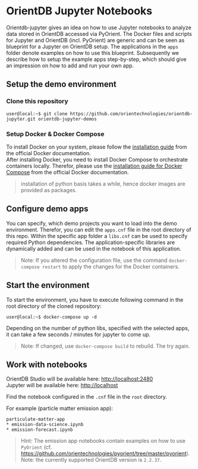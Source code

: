 # OrientDB Jupyter Notebooks
Orientdb-jupyter gives an idea on how to use Jupyter notebooks to analyze data stored in OrientDB accessed via PyOrient.
The Docker files and scripts for Jupyter and OrientDB (incl. PyOrient) are generic and can be seen as blueprint for a Jupyter on OrientDB setup.
The applications in the `apps` folder denote examples on how to use this blueprint.
Subsequently we describe how to setup the example apps step-by-step, which should give an impression on how to add and run your own app.

## Setup the demo environment

### Clone this repository

```console
user@local:~$ git clone https://github.com/orientechnologies/orientdb-jupyter.git orientdb-jupyter-demos
```
### Setup Docker & Docker Compose

To install Docker on your system, please follow the [installation guide](https://docs.docker.com/get-docker) from the official Docker documentation.<br>
After installing Docker, you need to install Docker Compose to orchestrate containers locally. Therefor, please use the [installation guide for Docker Compose](https://docs.docker.com/compose/install) from the official Docker documentation.

> installation of python basis takes a while, hence docker images are provided as packages.

## Configure demo apps

You can specify, which demo projects you want to load into the demo environment.
Therefor, you can edit the `apps.cnf` file in the root directory of this repo.
Within the specific app folder a `libs.cnf` can be used to specify required Python dependencies.
The application-specific libraries are dynamically added and can be used in the notebook of this application.

> Note: If you altered the configuration file, use the command `docker-compose restart` to apply the changes for the Docker containers.

## Start the environment

To start the environment, you have to execute following command in the root directory of the cloned repository:
```console
user@local:~$ docker-compose up -d
```
Depending on the number of python libs, specified with the selected apps, it can take a few seconds / minutes for jupyter to come up.

> Note: If changed, use `docker-compose build` to rebuild. The try again.

## Work with notebooks

OrientDB Studio will be available here: [http://localhost:2480](http://localhost:2480/studio/index.html)<br>
Jupyter will be available here: [http://localhost](http://localhost)

Find the notebook configured in the `.cnf` file in the `root` directory.

For example (particle matter emission app):

```
particulate-matter-app
* emission-data-science.ipynb
* emission-forecast.ipynb
```

> Hint: The emission app notebooks contain examples on how to use `PyOrient` (cf. https://github.com/orientechnologies/pyorient/tree/master/pyorient).
> Note: the currently supported OrientDB version is `2.2.37`.
